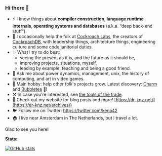 ### Hi there 👋

- ⚡ I know things about **compiler construction, language runtime internals, operating systems and databases** (a.k.a. “deep back-end stuff”).
- 🏣 I occasionally help the folk at [Cockroach Labs](http://cockroachlabs.com), the creators of [CockroachDB](https://github.com/cockroachdb/cockroach),
  with leadership things, architecture things, engineering culture and some code janitorial duties.
- ✨ What I try to do best:
  - seeing the present as it is, and the future as it should be,
  - improving projects, situations, myself,
  - leading by example, teaching and being a good friend.
- 💬 Ask me about power dynamics, management, unix, the history of computing, and art in video games.
- 🌱 Main hobby: help other folk's projects grow. Latest discovery: [Charm](https://charm.sh) and [Bubbletea](https://github.com/charmbracelet/bubbletea) 💖!
- ⚒ In case you're interested, see [the tools of the trade](workspace.md).
- 🔗 Check out my website for blog posts and more! [https://dr-knz.net/](https://dr-knz.net/archives/)
- 🐦 Follow me on Twitter: https://twitter.com/kena42
- 🏠 I live near Amsterdam in The Netherlands, but I travel a lot.

Glad to see you here!

**Stats:**

[![GitHub stats](https://github-readme-stats.vercel.app/api?username=knz&theme=dark&show_icons=true)](https://github.com/anuraghazra/github-readme-stats)

